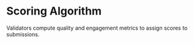 # Scoring Algorithm

Validators compute quality and engagement metrics to assign scores to submissions.
